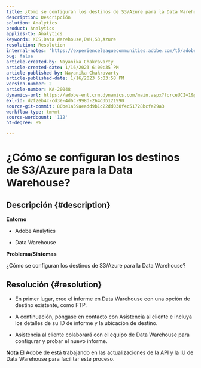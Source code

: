 ```yaml
---
title: ¿Cómo se configuran los destinos de S3/Azure para la Data Warehouse?
description: Descripción
solution: Analytics
product: Analytics
applies-to: Analytics
keywords: KCS,Data Warehouse,DWH,S3,Azure
resolution: Resolution
internal-notes: 'https://experienceleaguecommunities.adobe.com/t5/adobe-analytics-ideas/amazon-s3-support-for-data-warehouse/idi-p/341037  Azure example: https://jira.corp.adobe.com/browse/AN-259530  S3 example: https://jira.corp.adobe.com/browse/AN-294769'
bug: false
article-created-by: Nayanika Chakravarty
article-created-date: 1/16/2023 6:00:35 PM
article-published-by: Nayanika Chakravarty
article-published-date: 1/16/2023 6:03:58 PM
version-number: 2
article-number: KA-20048
dynamics-url: https://adobe-ent.crm.dynamics.com/main.aspx?forceUCI=1&pagetype=entityrecord&etn=knowledgearticle&id=fd7de4a8-c795-ed11-aad1-6045bd006149
exl-id: d2f2eb4c-cd3e-4d6c-998d-264d3b121990
source-git-commit: 80be1a59aeadd9b1c22dd038f4c51728bcfa29a3
workflow-type: tm+mt
source-wordcount: '112'
ht-degree: 8%

---
```


# ¿Cómo se configuran los destinos de S3/Azure para la Data Warehouse?

## Descripción {#description}


<b>Entorno</b>

- Adobe Analytics

- Data Warehouse 

<b>Problema/Síntomas</b>

¿Cómo se configuran los destinos de S3/Azure para la Data Warehouse?


## Resolución {#resolution}


- En primer lugar, cree el informe en Data Warehouse con una opción de destino existente, como FTP.

- A continuación, póngase en contacto con Asistencia al cliente e incluya los detalles de su ID de informe y la ubicación de destino.

- Asistencia al cliente colaborará con el equipo de Data Warehouse para configurar y probar el nuevo informe.

<b>Nota</b>
El Adobe de está trabajando en las actualizaciones de la API y la IU de Data Warehouse para facilitar este proceso.
